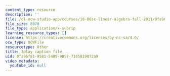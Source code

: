 ```yaml
---
content_type: resource
description: ''
file: /ol-ocw-studio-app/courses/18-06sc-linear-algebra-fall-2011/0fa96f819581540998577165819872a9_S8DQZjE4V8U.vtt
file_size: 8078
file_type: application/x-subrip
learning_resource_types: []
license: https://creativecommons.org/licenses/by-nc-sa/4.0/
ocw_type: OCWFile
resourcetype: Other
title: 3play caption file
uid: 0fa96f81-9581-5409-9857-7165819872a9
video_metadata:
  youtube_id: null
---
```

